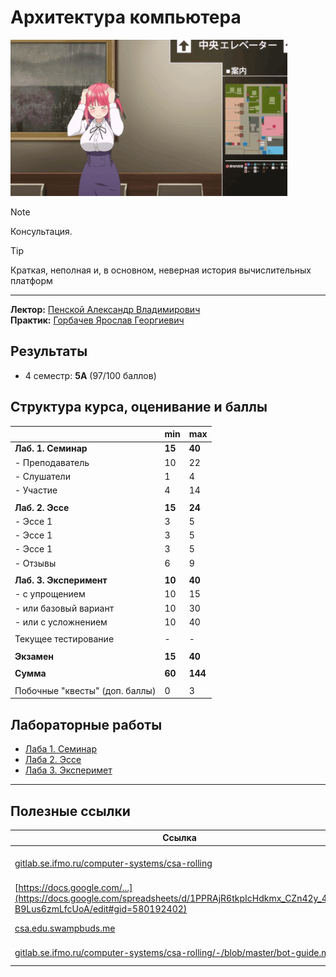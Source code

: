 # Архитектура компьютера

<img alt="running" src="https://github.com/maxbarsukov/itmo/blob/master/.docs/running.gif" height="250">

> [!NOTE]
> Консультация.

> [!TIP]
> Краткая, неполная и, в основном, неверная история вычислительных платформ

---

**Лектор:** [Пенской Александр Владимирович](https://my.itmo.ru/persons/142415) \
**Практик:** [Горбачев Ярослав Георгиевич](https://my.itmo.ru/persons/172909)

## Результаты

- 4 семестр: **5A** (97/100 баллов)

## Структура курса, оценивание и баллы

|  | min | max |
| --- | --- | --- |
| **Лаб. 1. Семинар** | **15** | **40** |
| - Преподаватель | 10 | 22 |
| - Слушатели | 1 | 4 |
| - Участие | 4 | 14 |
| | | |
| **Лаб. 2. Эссе** | **15** | **24** |
| - Эссе 1 | 3 | 5 |
| - Эссе 1 | 3 | 5 |
| - Эссе 1 | 3 | 5 |
| - Отзывы | 6 | 9 |
|  |  |  |
| **Лаб. 3. Эксперимент** | **10** | **40** |
| - с упрощением | 10 | 15 |
| - или базовый вариант | 10 | 30 |
| - или с усложнением | 10 | 40 |
|  |  |  |
| Текущее тестирование | - | - |
|  |  |  |
| **Экзамен** | **15** | **40** |
|  |  |  |
| **Сумма** | **60** | **144** |
|  |  |  |
| Побочные "квесты" (доп. баллы) | 0 | 3 |


## Лабораторные работы

- [Лаба 1. Семинар](./лабораторные/lab1/README.md)
- [Лаба 2. Эссе](./лабораторные/lab2/README.md)
- [Лаба 3. Эксперимет](https://github.com/maxbarsukov/csa3-stack-machine/)

---

## Полезные ссылки

| Ссылка | Описание |
| --- | --- |
| [gitlab.se.ifmo.ru/computer-systems/csa-rolling](https://gitlab.se.ifmo.ru/computer-systems/csa-rolling) | Вся, **вся**, **ВСЯ** инфа о курсе! |
| [https://docs.google.com/...](https://docs.google.com/spreadsheets/d/1PPRAjR6tkpIcHdkmx_CZn42y_402-B9Lus6zmLfcUoA/edit#gid=580192402) | Ведомость |
| [csa.edu.swampbuds.me](http://csa.edu.swampbuds.me/) | Слайды лекций |
| [gitlab.se.ifmo.ru/computer-systems/csa-rolling/-/blob/master/bot-guide.md](https://gitlab.se.ifmo.ru/computer-systems/csa-rolling/-/blob/master/bot-guide.md) | Гайд на бота |

